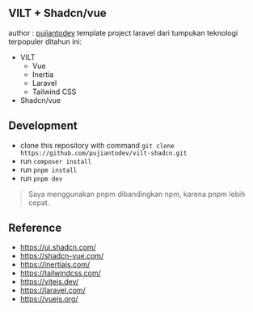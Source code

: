 ## VILT + Shadcn/vue

author : [pujiantodev](https://github.com/pujiantodev)
template project laravel dari tumpukan teknologi terpopuler ditahun ini:

- VILT
    - Vue
    - Inertia
    - Laravel
    - Tailwind CSS
- Shadcn/vue

## Development

- clone this repository with command `git clone https://github.com/pujiantodev/vilt-shadcn.git`
- run `composer install`
- run `pnpm install`
- run `pnpm dev`

> Saya menggunakan pnpm dibandingkan npm, karena pnpm lebih cepat.

## Reference

- https://ui.shadcn.com/
- https://shadcn-vue.com/
- https://inertiajs.com/
- https://tailwindcss.com/
- https://vitejs.dev/
- https://laravel.com/
- https://vuejs.org/
